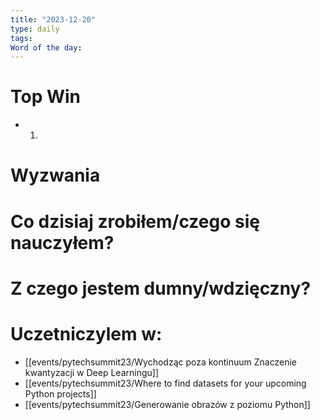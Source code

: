 ```yaml
---
title: "2023-12-20"
type: daily
tags: 
Word of the day:
---
```

# Top Win
- 1.
# Wyzwania


# Co dzisiaj zrobiłem/czego się nauczyłem?

# Z czego jestem dumny/wdzięczny?

# Uczetniczylem w:
- [[events/pytechsummit23/Wychodząc poza kontinuum Znaczenie kwantyzacji w Deep Learningu]]
- [[events/pytechsummit23/Where to find datasets for your upcoming Python projects]]
- [[events/pytechsummit23/Generowanie obrazów z poziomu Python]]
